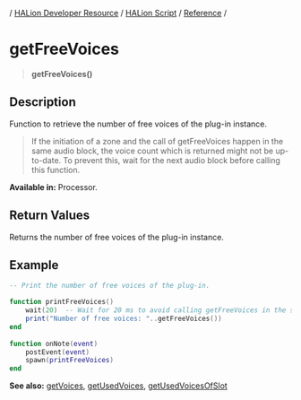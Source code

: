 / [HALion Developer Resource](../..//HALion-Developer-Resource.md) / [HALion Script](./HALion-Script.md) / [Reference](./Reference.md) /

# getFreeVoices

>**getFreeVoices()**

## Description

Function to retrieve the number of free voices of the plug-in instance.

>If the initiation of a zone and the call of getFreeVoices happen in the same audio block, the voice count which is returned might not be up-to-date. To prevent this, wait for the next audio block before calling this function.

**Available in:** Processor.

## Return Values

Returns the number of free voices of the plug-in instance.

## Example

```lua
-- Print the number of free voices of the plug-in.

function printFreeVoices()
    wait(20)  -- Wait for 20 ms to avoid calling getFreeVoices in the same audio block.
    print("Number of free voices: "..getFreeVoices())
end
 
function onNote(event)
    postEvent(event)
    spawn(printFreeVoices)
end
```

**See also:** [getVoices](./getVoices.md), [getUsedVoices](./getUsedVoices.md), [getUsedVoicesOfSlot](./getUsedVoicesOfSlot.md)